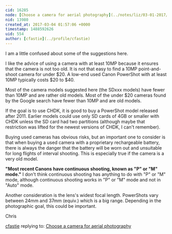 ```yaml
---
cid: 16285
node: [Choose a camera for aerial photography](../notes/liz/03-01-2017/choose-a-camera-for-aerial-photography)
nid: 13980
created_at: 2017-03-04 01:57:06 +0000
timestamp: 1488592626
uid: 554
author: [cfastie](../profile/cfastie)
---
```


I am a little confused about some of the suggestions here.

I like the advice of using a camera with at least 10MP because it ensures that the camera is not too old. It is not that easy to find a 10MP point-and-shoot camera for under $20. A low-end used Canon PowerShot with at least 10MP typically costs $20 to $40. 

Most of the camera models suggested here (the SDxxx models) have fewer than 10MP and are rather old models. Most of the under $20 cameras found by the Google search have fewer than 10MP and are old models.

If the goal is to use CHDK, it is good to buy a PowerShot model released after 2011. Earlier models could use only SD cards of 4GB or smaller with CHDK unless the SD card had two partitions (although maybe that restriction was lifted for the newest versions of CHDK, I can't remember).

Buying used cameras has obvious risks, but an important one to consider is that when buying a used camera with a proprietary rechargeable battery, there is always the danger that the battery will be worn out and unsuitable for long flights of interval shooting. This is especially true if the camera is a very old model.

**"Most recent Canons have continuous shooting, known as "P" or "M" mode."** I don't think continuous shooting has anything to do with "P" or "M" mode, although continuous shooting works in "P" or "M" mode and not in "Auto" mode.

Another consideration is the lens's widest focal length. PowerShots vary between 24mm and 37mm (equiv.) which is a big range. Depending in the photographic goal, this could be important.

Chris

[cfastie](../profile/cfastie) replying to: [Choose a camera for aerial photography](../notes/liz/03-01-2017/choose-a-camera-for-aerial-photography)

